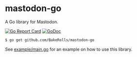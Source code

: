 # mastodon-go

A Go library for Mastodon.

[![Go Report Card](https://goreportcard.com/badge/github.com/BakeRolls/mastodon-go)](https://goreportcard.com/report/github.com/BakeRolls/mastodon-go)
[![GoDoc](https://godoc.org/github.com/BakeRolls/mastodon-go?status.png)](https://godoc.org/github.com/BakeRolls/mastodon-go)

```bash
$ go get github.com/BakeRolls/mastodon-go
```

See [example/main.go](example/main.go) for an example on how to use this library.
